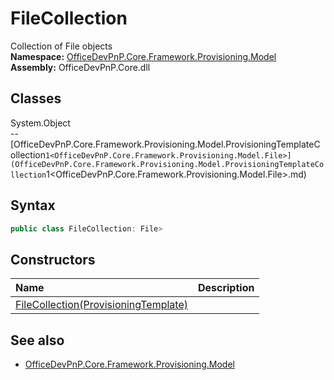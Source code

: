 # FileCollection
Collection of File objects  
**Namespace:** [OfficeDevPnP.Core.Framework.Provisioning.Model](OfficeDevPnP.Core.Framework.Provisioning.Model.md)  
**Assembly:** OfficeDevPnP.Core.dll  
## Classes
System.Object  
-- [OfficeDevPnP.Core.Framework.Provisioning.Model.ProvisioningTemplateCollection`1<OfficeDevPnP.Core.Framework.Provisioning.Model.File>](OfficeDevPnP.Core.Framework.Provisioning.Model.ProvisioningTemplateCollection`1<OfficeDevPnP.Core.Framework.Provisioning.Model.File>.md)
## Syntax
```C#
public class FileCollection: File>
```
## Constructors
|**Name**|**Description**|
|:-----|:-----|
| [FileCollection(ProvisioningTemplate)](FileCollectionconstructor1details.md) | 
## See also
- [OfficeDevPnP.Core.Framework.Provisioning.Model](OfficeDevPnP.Core.Framework.Provisioning.Model.md)
